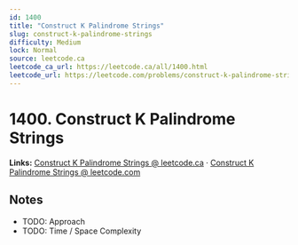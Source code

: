 ```yaml
--- 
id: 1400
title: "Construct K Palindrome Strings"
slug: construct-k-palindrome-strings
difficulty: Medium
lock: Normal
source: leetcode.ca
leetcode_ca_url: https://leetcode.ca/all/1400.html
leetcode_url: https://leetcode.com/problems/construct-k-palindrome-strings/
---
```


# 1400. Construct K Palindrome Strings

**Links:** [Construct K Palindrome Strings @ leetcode.ca](https://leetcode.ca/all/1400.html) · [Construct K Palindrome Strings @ leetcode.com](https://leetcode.com/problems/construct-k-palindrome-strings/)

## Notes
- TODO: Approach
- TODO: Time / Space Complexity
